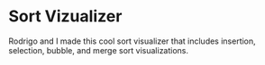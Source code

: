 # Sort Vizualizer
 Rodrigo and I made this cool sort visualizer that includes insertion, selection, bubble, and merge sort visualizations.
